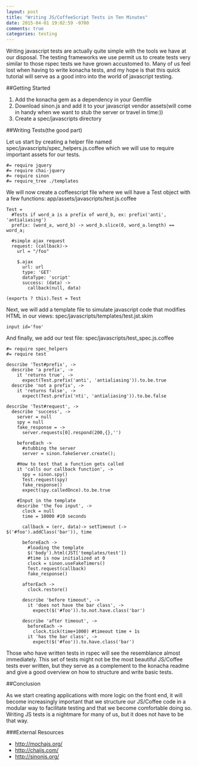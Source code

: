 ```yaml
---
layout: post
title: "Writing JS/CoffeeScript Tests in Ten Minutes"
date: 2015-04-01 19:02:59 -0700
comments: true
categories: testing
---
```

Writing javascript tests are actually quite simple with the tools we have at our disposal. The testing frameworks we use permit us to create tests very similar to those rspec tests we have grown accustomed to. Many of us feel lost when having to write konacha tests, and my hope is that this quick tutorial will serve as a good intro into the world of javascript testing.

##Getting Started

1. Add the konacha gem as a dependency in your Gemfile
2. Download sinon.js and add it to your javascript vendor assets(will come in handy when we want to stub the server or travel in time:))
3. Create a spec/javascripts directory

##Writing Tests(the good part)

Let us start by creating a helper file named spec/javascripts/spec_helpers.js.coffee which we will use to require important assets for our tests.
```
#= require jquery
#= require chai-jquery
#= require sinon
#= require_tree ./templates
```

We will now create a coffeescript file where we will have a Test object with a few functions: app/assets/javascripts/test.js.coffee
```
Test =
  #Tests if word_a is a prefix of word_b, ex: prefix('anti', 'antialiasing')
  prefix: (word_a, word_b) -> word_b.slice(0, word_a.length) == word_a;

  #simple ajax request
  request: (callback)->
    url = "/foo"

    $.ajax
      url: url
      type: 'GET'
      dataType: 'script'
      success: (data) ->
        callback(null, data)

(exports ? this).Test = Test
```

Next, we will add a template file to simulate javascript code that modifies HTML in our views: spec/javascripts/templates/test.jst.skim
```
input id='foo'

```


And finally, we add our test file: spec/javascripts/test_spec.js.coffee
```
#= require spec_helpers
#= require test

describe 'Test#prefix', ->
  describe 'a prefix', ->
    it 'returns true', ->
      expect(Test.prefix('anti', 'antialiasing')).to.be.true
  describe 'not a prefix', ->
    it 'returns false', ->
      expect(Test.prefix('nti', 'antialiasing')).to.be.false

describe 'Test#request', ->
  describe 'success', ->
    server = null
    spy = null
    fake_response = ->
      server.requests[0].respond(200,{},'')

    beforeEach ->
      #stubbing the server
      server = sinon.fakeServer.create();

    #How to test that a function gets called
    it 'calls our callback function', ->
      spy = sinon.spy()
      Test.request(spy)
      fake_response()
      expect(spy.calledOnce).to.be.true

    #Input in the template
    describe 'the foo input', ->
      clock = null
      time = 10000 #10 seconds

      callback = (err, data)-> setTimeout (-> $('#foo').addClass('bar')), time

      beforeEach ->
        #loading the template
        $('body').html(JST['templates/test'])
        #time is now initialized at 0
        clock = sinon.useFakeTimers()
        Test.request(callback)
        fake_response()

      afterEach ->
        clock.restore()

      describe 'before timeout', ->
        it 'does not have the bar class', ->
          expect($('#foo')).to.not.have.class('bar')

      describe 'after timeout', ->
        beforeEach ->
          clock.tick(time+1000) #timeout time + 1s
        it 'has the bar class', ->
          expect($('#foo')).to.have.class('bar')
```
Those who have written tests in rspec will see the resemblance almost immediately. This set of tests might not be the most beautiful JS/Coffee tests ever written, but they serve as a complement to the konacha readme and give a good overview on how to structure and write basic tests.

##Conclusion

As we start creating applications with more logic on the front end, it will become increasingly important that we structure our JS/Coffee code in a modular way to facilitate testing and that we become comfortable doing so. Writing JS tests is a nightmare for many of us, but it does not have to be that way.

###External Resources
- http://mochajs.org/
- http://chaijs.com/
- http://sinonjs.org/
